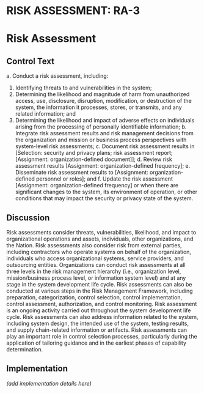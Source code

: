 # RISK ASSESSMENT: RA-3
# Risk Assessment

## Control Text


a. Conduct a risk assessment, including:

1. Identifying threats to and vulnerabilities in the system;
2. Determining the likelihood and magnitude of harm from unauthorized access, use, disclosure, disruption, modification, or destruction of the system, the information it processes, stores, or transmits, and any related information; and
3. Determining the likelihood and impact of adverse effects on individuals arising from the processing of personally identifiable information;
b. Integrate risk assessment results and risk management decisions from the organization and mission or business process perspectives with system-level risk assessments;
c. Document risk assessment results in [Selection: security and privacy plans; risk assessment report; [Assignment: organization-defined document]];
d. Review risk assessment results [Assignment: organization-defined frequency];
e. Disseminate risk assessment results to [Assignment: organization-defined personnel or roles]; and
f. Update the risk assessment [Assignment: organization-defined frequency] or when there are significant changes to the system, its environment of operation, or other conditions that may impact the security or privacy state of the system.

## Discussion

Risk assessments consider threats, vulnerabilities, likelihood, and impact to organizational operations and assets, individuals, other organizations, and the Nation. Risk assessments also consider risk from external parties, including contractors who operate systems on behalf of the organization, individuals who access organizational systems, service providers, and outsourcing entities.
Organizations can conduct risk assessments at all three levels in the risk management hierarchy (i.e., organization level, mission/business process level, or information system level) and at any stage in the system development life cycle. Risk assessments can also be conducted at various steps in the Risk Management Framework, including preparation, categorization, control selection, control implementation, control assessment, authorization, and control monitoring. Risk assessment is an ongoing activity carried out throughout the system development life cycle.
Risk assessments can also address information related to the system, including system design, the intended use of the system, testing results, and supply chain-related information or artifacts. Risk assessments can play an important role in control selection processes, particularly during the application of tailoring guidance and in the earliest phases of capability determination.

## Implementation

_(add implementation details here)_